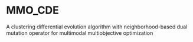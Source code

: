# MMO_CDE
A clustering differential evolution algorithm with neighborhood-based dual mutation operator for multimodal multiobjective optimization
